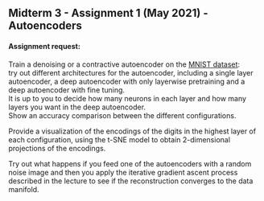 ## Midterm 3 - Assignment 1 (May 2021) - Autoencoders
#### Assignment request:
Train a denoising or a contractive autoencoder on the [MNIST dataset](http://yann.lecun.com/exdb/mnist/): <br>
try out different architectures for the autoencoder, including a single layer autoencoder,
a deep autoencoder with only  layerwise pretraining and a deep autoencoder with fine tuning.<br>
It is up to you to decide how many neurons in each layer and how many layers you want in the deep autoencoder.<br>
Show an accuracy comparison between the different configurations.

Provide a visualization of the encodings of the digits in the highest layer of each configuration, using the t-SNE model
to obtain 2-dimensional projections of the encodings.

Try out what happens if you feed one of the autoencoders with a random noise image and then you apply the iterative
gradient ascent process described in the lecture to see if the reconstruction converges to the data manifold.
